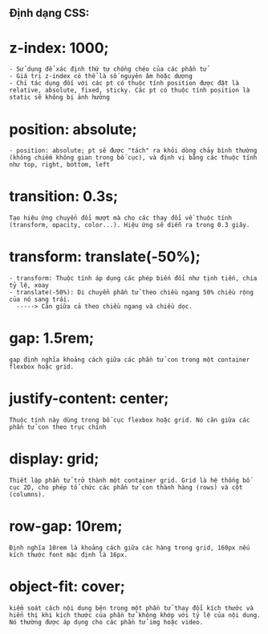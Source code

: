 ## Định dạng CSS:

  # z-index: 1000;
    - Sử dụng để xác định thứ tự chồng chéo của các phần tử
    - Giá trị z-index có thể là số nguyên âm hoặc dương
    - Chỉ tác dụng đối với các pt có thuộc tính position được đặt là relative, absolute, fixed, sticky. Các pt có thuộc tính position là static sẽ không bị ảnh hưởng

  # position: absolute;
    - position: absolute; pt sẽ được "tách" ra khỏi dòng chảy bình thường (không chiếm không gian trong bố cục), và định vị bằng các thuộc tính như top, right, bottom, left

  # transition: 0.3s;
    Tạo hiệu ứng chuyển đổi mượt mà cho các thay đổi về thuộc tính (transform, opacity, color...). Hiệu ứng sẽ diễn ra trong 0.3 giây.

  # transform: translate(-50%);
    - transform: Thuộc tính áp dụng các phép biến đổi như tịnh tiến, chia tỷ lệ, xoay
    - translate(-50%): Di chuyển phần tử theo chiều ngang 50% chiều rộng của nó sang trái.
      -----> Căn giữa cả theo chiều ngang và chiều dọc.
  
  # gap: 1.5rem;
    gap định nghĩa khoảng cách giữa các phần tử con trong một container flexbox hoặc grid.
  
  # justify-content: center;
    Thuộc tính này dùng trong bố cục flexbox hoặc grid. Nó căn giữa các phần tử con theo trục chính
  
  # display: grid;
    Thiết lập phần tử trở thành một container grid. Grid là hệ thống bố cục 2D, cho phép tổ chức các phần tử con thành hàng (rows) và cột (columns).
  
  # row-gap: 10rem;
    Định nghĩa 10rem là khoảng cách giữa các hàng trong grid, 160px nếu kích thước font mặc định là 16px.

  # object-fit: cover; 
    kiểm soát cách nội dung bên trong một phần tử thay đổi kích thước và hiển thị khi kích thước của phần tử không khớp với tỷ lệ của nội dung. Nó thường được áp dụng cho các phần tử img hoặc video.